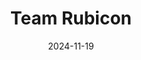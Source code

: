 ---  
layout: startup_page  
title: "Team Rubicon"  
id: "teamrubiconusa.org"  
permalink: "/teamrubiconteamrubiconusa.org11192024/"  
website: "http://www.teamrubiconusa.org"  
funding_round: "Grant"  
funding_amount: "$2M"  
investors: "Wells Fargo"  
about: "Team Rubicon is a veteran-led humanitarian organization that provides disaster relief and recovery services globally. They deploy volunteers to assist communities before, during, and after crises, focusing on disaster services, rebuild services, and international services. Their work includes immediate response, recovery efforts, and resilient building methods."  
markets: "Disaster Relief, Humanitarian Aid, Veteran Services, Non-profit Organizations"  
hq: "Los Angeles, California, United States"  
founded_year: "2010"  
linkedin: "https://www.linkedin.com/company/teamrubicon"  
twitter: ""  
instagram: ""  
facebook: ""  
crunchbase: ""  
pitchbook: ""  

date_display: "19-Nov-2024"  
date: "2024-11-19"

# SEO Optimization  
meta_title: "Team Rubicon - Grant Funding ($2M)"  
meta_description: "Team Rubicon, Team Rubicon is a veteran-led humanitarian organization that provides disaster relief and recovery services globally. They deploy volunteers to assist..."  
meta_keywords: "Team Rubicon, Disaster Relief, Humanitarian Aid, Veteran Services, Non-profit Organizations, Grant funding"  
canonical_url: "https://startup.projectstartups.com/teamrubiconteamrubiconusa.org11192024/"  
---